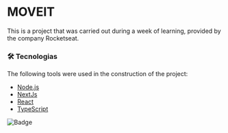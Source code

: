# MOVEIT

This is a project that was carried out during a week of learning, provided by the company Rocketseat.

### 🛠 Tecnologias

The following tools were used in the construction of the project:

- [Node.js](https://nodejs.org/en/)
- [NextJs](https://nextjs.org/)
- [React](https://pt-br.reactjs.org/)
- [TypeScript](https://www.typescriptlang.org/)

![Badge](https://img.shields.io/badge/Wallace-Junior-%237159c1?style=for-the-badge&logo=ghost)
